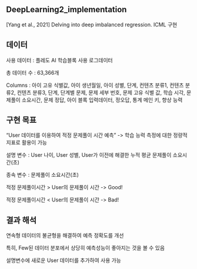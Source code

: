 ## DeepLearning2_implementation
[Yang et al., 2021] Delving into deep imbalanced regression. ICML 구현

## 데이터
사용 데이터 : 플레도 AI 학습블록 사용 로그데이터

총 데이터 수 : 63,366개
 
Columns :  아이 고유 식별값, 아이 생년월일, 아이 성별, 단계, 컨텐츠 분류1, 컨텐츠 분류2, 컨텐츠 분류3, 단계, 단계별 문제, 문제 세부 번호, 문제 고유 식별 값, 학습 시각, 문제풀이 소요시간, 문제 정답, 아이 블록 입력데이터, 정오답, 통계 메인 키, 향상 능력

## 구현 목표
 “User 데이터를 이용하여 적정 문제풀이 시간 예측” -> 학습 능력 측정에 대한 정량적 지표로 활용이 가능
 
설명 변수 : User 나이, User 성별, User가 이전에 해결한 누적 평균 문제풀이 소요시간(초)

종속 변수 : 문제풀이 소요시간(초)

적정 문제풀이시간 > User의 문제풀이 시간 -> Good!

적정 문제풀이시간 < User의 문제풀이 시간 -> Bad! 

## 결과 해석
연속형 데이터의 불균형을 해결하여 예측 정확도를 개선

특히, Few된 데이터 분포에서 상당히 예측성능이 좋아지는 것을 볼 수 있음

설명변수에 새로운 User 데이터를 추가하여 사용 가능
